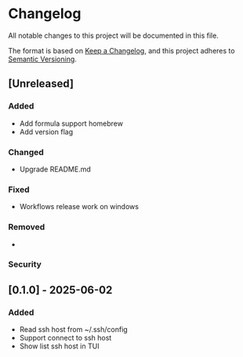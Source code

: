 # Changelog

All notable changes to this project will be documented in this file.

The format is based on [Keep a Changelog](https://keepachangelog.com/en/1.0.0/),
and this project adheres to [Semantic Versioning](https://semver.org/spec/v2.0.0.html).

## [Unreleased]

### Added

- Add formula support homebrew
- Add version flag

### Changed

- Upgrade README.md

### Fixed

- Workflows release work on windows

### Removed

-

### Security

## [0.1.0] - 2025-06-02

### Added

- Read ssh host from ~/.ssh/config
- Support connect to ssh host
- Show list ssh host in TUI

